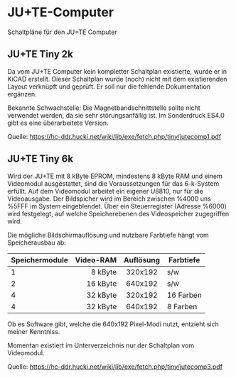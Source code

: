 # JU+TE-Computer
Schaltpläne für den JU+TE Computer


## JU+TE Tiny 2k
Da vom JU+TE Computer kein kompletter Schaltplan existierte, wurde er in KiCAD erstellt.
Dieser Schaltplan wurde (noch) nicht mit dem existierenden Layout verknüpft und geprüft.
Er soll nur die fehlende Dokumentation ergänzen.

Bekannte Schwachstelle: Die Magnetbandschnittstelle sollte nicht verwendet werden, da sie sehr störungsanfällig ist.
Im Sonderdruck ES4.0 gibt es eine überarbeitete Version.

Quelle: https://hc-ddr.hucki.net/wiki/lib/exe/fetch.php/tiny/jutecomp1.pdf

## JU+TE Tiny 6k
Wird der JU+TE mit 8 kByte EPROM, mindestens 8 kByte RAM und einem Videomodul ausgestattet, sind die Voraussetzungen für das 6-k-System erfüllt.
Auf dem Videomodul arbeitet ein eigener U8810, nur für die Videoausgabe.
Der Bildspicher wird im Bereich zwischen %4000 uns %5FFF im System eingeblendet.
Über ein Steuerregister (Adresse %6000) wird festgelegt, auf welche Speicherebenen des Videospeicher zugegriffen wird.

Die mögliche Bildschirmauflösung und nutzbare Farbtiefe hängt vom Speicherausbau ab:

Speichermodule | Video-RAM | Auflösung | Farbtiefe
-------------- | --------: | :-------: | ---------
1              | 8 kByte   |  320x192  | s/w
2              | 16 kByte  |  640x192  | s/w
4              | 32 kByte  |  320x192  | 16 Farben   
4              | 32 kByte  |  640x192  | 8 Farben

Ob es Software gibt, welche die 640x192 Pixel-Modi nutzt, entzieht sich meiner Kenntniss.

Momentan existiert im Unterverzeichnis nur der Schaltplan vom Videomodul.

Quelle: https://hc-ddr.hucki.net/wiki/lib/exe/fetch.php/tiny/jutecomp3.pdf
